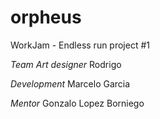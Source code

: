 # orpheus
WorkJam - Endless run project #1

*Team*
*Art designer*
Rodrigo

*Development*
Marcelo Garcia

*Mentor*
Gonzalo Lopez Borniego
